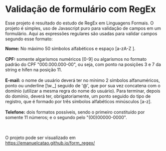   # Validação de formulário com RegEx
  
  Esse projeto é resultado do estudo de RegEx em Linguagens Formais. O projeto é simples, uso de Javascript puro para validação de campos em um 
formulário. Aqui as expressões regulares são usadas para validar campos segundo esse formato:

<b>Nome:</b>
No máximo 50 símbolos alfabéticos e espaço [a-zA-Z ]. </br></br>
<b>CPF:</b> somente algarismos numéricos [0-9] ou algarismos no formato padrão do CPF "000.000.000-00", ou seja, com ponto na posições 3 e 7 da string e hífen na posição 11. </br></br>
<b>E-mail:</b> o nome de usuário deverá ter no mínimo 2 símbolos alfanuméricos, ponto ou underline [\w\._] seguido de '@', que por sua vez concatena com o domínio (utilizar a mesma regra do nome do usuário). Para terminar, depois do domínio, deverá ter, obrigatoriamente, um ponto seguido do tipo de registro, que é formado por três símbolos alfabéticos minúsculos [a-z].</br></br>
<b>Telefone:</b> dois formatos possíveis, sendo o primeiro constituído por somente 11 números; e o segundo pelo "(00)00000-0000".</br>

</br></br>O projeto pode ser visualizado em https://emanuelcatao.github.io/form_regex/
